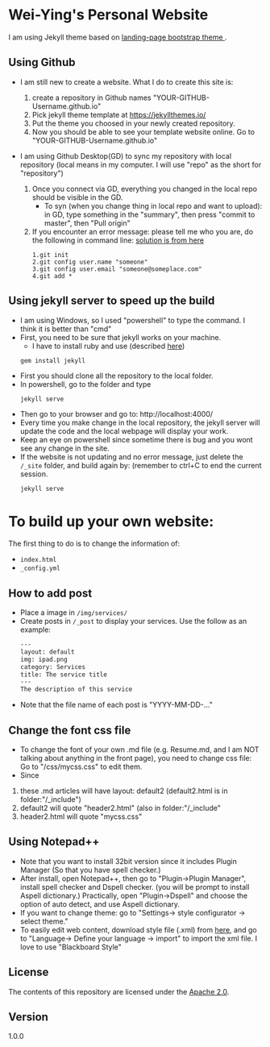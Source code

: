 # Wei-Ying's Personal Website

I am using Jekyll theme based on [landing-page bootstrap theme ](http://startbootstrap.com/templates/landing-page/).

## Using Github
 - I am still new to create a website. What I do to create this site is:
   1. create a repository in Github names "YOUR-GITHUB-Username.github.io"
   2. Pick jekyll theme template at https://jekyllthemes.io/
   3. Put the theme you choosed in your newly created repository.
   4. Now you should be able to see your template website online. Go to "YOUR-GITHUB-Username.github.io"
   
 - I am using Github Desktop(GD) to sync my repository with local repository (local means in my computer. I will use "repo" as the short for "repository")
   1. Once you connect via GD, everything you changed in the local repo should be visible in the GD. 
	  - To syn (when you change thing in local repo and want to upload): in GD, type something in the "summary", then press "commit to master", then "Pull origin"
   2. If you encounter an error message: please tell me who you are, do the following in command line: [solution is from here](https://stackoverflow.com/questions/11656761/git-please-tell-me-who-you-are-error)
	  ```
	  1.git init
      2.git config user.name "someone"
  	  3.git config user.email "someone@someplace.com"
	  4.git add *
	  ```

## Using jekyll server to speed up the build
 - I am using Windows, so I used "powershell" to type the command. I think it is better than "cmd"
 - First, you need to be sure that jekyll works on your machine. 
   - I have to install ruby and use (described [here](https://jekyllrb.com/docs/installation/))
   ```
   gem install jekyll
   ``` 
 - First you should clone all the repository to the local folder.
 - In powershell, go to the folder and type
	 ```txt
	 jekyll serve
	 ```
 - Then go to your browser and go to: http://localhost:4000/
 - Every time you make change in the local repository, the jekyll server will update the code and the local webpage will display your work.
 - Keep an eye on powershell since sometime there is bug and you wont see any change in the site.
 - If the website is not updating and no error message, just delete the `/_site` folder, and build again by: (remember to ctrl+C to end the current session.
	 ```txt
	 jekyll serve
	 ```
# To build up your own website:
The first thing to do is to change the information of:
 - `index.html`
 - `_config.yml`
 
## How to add post
 - Place a image in `/img/services/`
 - Create posts in `/_post` to display your services.  Use the follow as an example:
	```txt
	---
	layout: default
	img: ipad.png
	category: Services
	title: The service title
	---
	The description of this service
	```
 - Note that the file name of each post is "YYYY-MM-DD-..." 

## Change the font css file	
 - To change the font of your own .md file (e.g. Resume.md, and I am NOT talking about anything in the front page), you need to change css file: Go to "/css/mycss.css" to edit them.
 - Since 
 1. these .md articles will have layout: default2 (default2.html is in folder:"/_include")
 2. default2 will quote "header2.html" (also in folder:"/_include"
 3. header2.html will quote "mycss.css" 
 

## Using Notepad++
 - Note that you want to install 32bit version since it includes Plugin Manager (So that you have spell checker.)
 - After install, open Notepad++, then go to "Plugin->Plugin Manager", install spell checker and Dspell checker. (you will be prompt to install Aspell dictionary.) Practically, open "Plugin->Dspell" and choose the option of auto detect, and use Aspell dictionary.
 - If you want to change theme: go to "Settings-> style configurator -> select theme."
 - To easily edit web content, download style file (.xml) from [here](https://github.com/Edditoria/markdown-plus-plus), and go to "Language-> Define your language -> import" to import the xml file. I love to use "Blackboard Style"

## License
The contents of this repository are licensed under the [Apache
2.0](http://www.apache.org/licenses/LICENSE-2.0.html).

## Version
1.0.0
